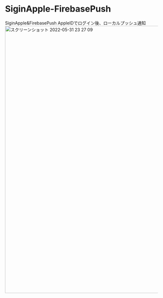 # SiginApple-FirebasePush
SiginApple&amp;FirebasePush
AppleIDでログイン後、ローカルプッシュ通知
<img width="881" alt="スクリーンショット 2022-05-31 23 27 09" src="https://user-images.githubusercontent.com/70987493/171197925-3b6e285d-9545-4a6d-8886-33fc287e8077.png">
